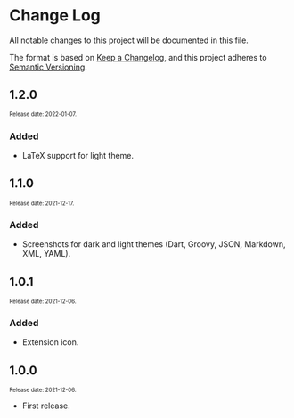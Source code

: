 # Change Log

All notable changes to this project will be documented in this file.

The format is based on [Keep a Changelog](https://keepachangelog.com/en/1.0.0/),
and this project adheres to [Semantic Versioning](https://semver.org/spec/v2.0.0.html).

## 1.2.0

<sup><sub>Release date: 2022-01-07.</sub></sup>

### Added

* LaTeX support for light theme.

## 1.1.0

<sup><sub>Release date: 2021-12-17.</sub></sup>

### Added

* Screenshots for dark and light themes (Dart, Groovy, JSON, Markdown, XML, YAML).

## 1.0.1

<sup><sub>Release date: 2021-12-06.</sub></sup>

### Added

* Extension icon.

## 1.0.0

<sup><sub>Release date: 2021-12-06.</sub></sup>

* First release.
